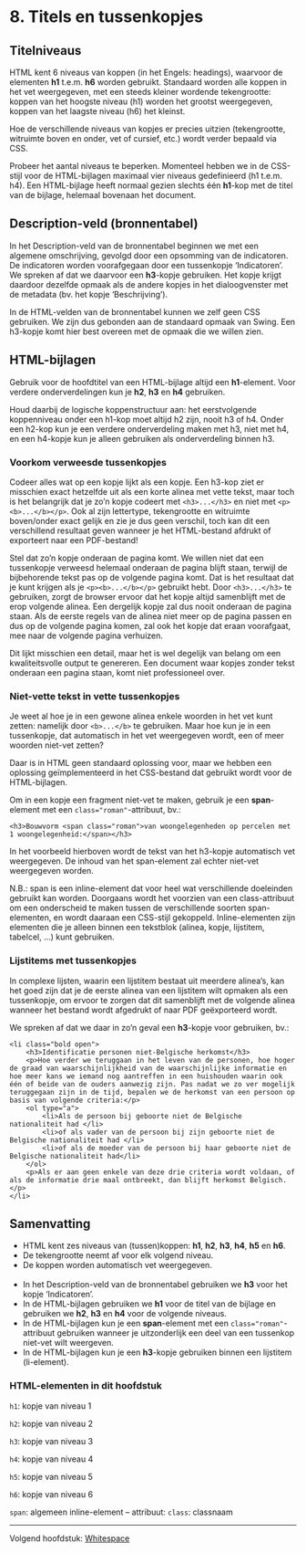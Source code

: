 # 8. Titels en tussenkopjes

## Titelniveaus

HTML kent 6 niveaus van koppen (in het Engels: headings), waarvoor de elementen **h1** t.e.m. **h6** worden gebruikt. Standaard worden alle koppen in het vet weergegeven, met een steeds kleiner wordende tekengrootte: koppen van het hoogste niveau (h1) worden het grootst weergegeven, koppen van het laagste niveau (h6) het kleinst.

Hoe de verschillende niveaus van kopjes er precies uitzien (tekengrootte, witruimte boven en onder, vet of cursief, etc.) wordt verder bepaald via CSS.

Probeer het aantal niveaus te beperken. Momenteel hebben we in de CSS-stijl voor de HTML-bijlagen maximaal vier niveaus gedefinieerd (h1 t.e.m. h4). Een HTML-bijlage heeft normaal gezien slechts één **h1**-kop met de titel van de bijlage, helemaal bovenaan het document.

## Description-veld (bronnentabel)

In het Description-veld van de bronnentabel beginnen we met een algemene omschrijving, gevolgd door een opsomming van de indicatoren. De indicatoren worden voorafgegaan door een tussenkopje ‘Indicatoren’. We spreken af dat we daarvoor een **h3**-kopje gebruiken. Het kopje krijgt daardoor dezelfde opmaak als de andere kopjes in het dialoogvenster met de metadata (bv. het kopje ‘Beschrijving’).

In de HTML-velden van de bronnentabel kunnen we zelf geen CSS gebruiken. We zijn dus gebonden aan de standaard opmaak van Swing. Een h3-kopje komt hier best overeen met de opmaak die we willen zien.

## HTML-bijlagen

Gebruik voor de hoofdtitel van een HTML-bijlage altijd een **h1**-element. Voor verdere onderverdelingen kun je **h2**, **h3** en **h4** gebruiken.

Houd daarbij de logische koppenstructuur aan: het eerstvolgende koppenniveau onder een h1-kop moet altijd h2 zijn, nooit h3 of h4. Onder een h2-kop kun je een verdere onderverdeling maken met h3, niet met h4, en een h4-kopje kun je alleen gebruiken als onderverdeling binnen h3.

### Voorkom verweesde tussenkopjes

Codeer alles wat op een kopje lijkt als een kopje. Een h3-kop ziet er misschien exact hetzelfde uit als een korte alinea met vette tekst, maar toch is het belangrijk dat je zo’n kopje codeert met `<h3>...</h3>` en niet met `<p><b>...</b></p>`. Ook al zijn lettertype, tekengrootte en witruimte boven/onder exact gelijk en zie je dus geen verschil, toch kan dit een verschillend resultaat geven wanneer je het HTML-bestand afdrukt of exporteert naar een PDF-bestand!

Stel dat zo’n kopje onderaan de pagina komt. We willen niet dat een tussenkopje verweesd helemaal onderaan de pagina blijft staan, terwijl de bijbehorende tekst pas op de volgende pagina komt. Dat is het resultaat dat je kunt krijgen als je  `<p><b>...</b></p>` gebruikt hebt. Door `<h3>...</h3>` te gebruiken, zorgt de browser ervoor dat het kopje altijd samenblijft met de erop volgende alinea. Een dergelijk kopje zal dus nooit onderaan de pagina staan. Als de eerste regels van de alinea niet meer op de pagina passen en dus op de volgende pagina komen, zal ook het kopje dat eraan voorafgaat, mee naar de volgende pagina verhuizen.

Dit lijkt misschien een detail, maar het is wel degelijk van belang om een kwaliteitsvolle output te genereren. Een document waar kopjes zonder tekst onderaan een pagina staan, komt niet professioneel over.

### Niet-vette tekst in vette tussenkopjes

Je weet al hoe je in een gewone alinea enkele woorden in het vet kunt zetten: namelijk door `<b>...</b>` te gebruiken. Maar hoe kun je in een tussenkopje, dat automatisch in het vet weergegeven wordt, een of meer woorden niet-vet zetten?

Daar is in HTML geen standaard oplossing voor, maar we hebben een oplossing geïmplementeerd in het CSS-bestand dat gebruikt wordt voor de HTML-bijlagen.

Om in een kopje een fragment niet-vet te maken, gebruik je een **span**-element met een `class="roman"`-attribuut, bv.:

```
<h3>Bouwvorm <span class="roman">van woongelegenheden op percelen met 1 woongelegenheid:</span></h3>
```

In het voorbeeld hierboven wordt de tekst van het h3-kopje automatisch vet weergegeven. De inhoud van het span-element zal echter niet-vet weergegeven worden.

N.B.: span is een inline-element dat voor heel wat verschillende doeleinden gebruikt kan worden. Doorgaans wordt het voorzien van een class-attribuut om een onderscheid te maken tussen de verschillende soorten span-elementen, en wordt daaraan een CSS-stijl gekoppeld. Inline-elementen zijn elementen die je alleen binnen een tekstblok (alinea, kopje, lijstitem, tabelcel, ...) kunt gebruiken.

### Lijstitems met tussenkopjes

In complexe lijsten, waarin een lijstitem bestaat uit meerdere alinea’s, kan het goed zijn dat je de eerste alinea van een lijstitem wilt opmaken als een tussenkopje, om ervoor te zorgen dat dit samenblijft met de volgende alinea wanneer het bestand wordt afgedrukt of naar PDF geëxporteerd wordt.

We spreken af dat we daar in zo’n geval een **h3**-kopje voor gebruiken, bv.:

```
<li class="bold open">
	<h3>Identificatie personen niet-Belgische herkomst</h3>
	<p>Hoe verder we teruggaan in het leven van de personen, hoe hoger de graad van waarschijnlijkheid van de waarschijnlijke informatie en hoe meer kans we iemand nog aantreffen in een huishouden waarin ook één of beide van de ouders aanwezig zijn. Pas nadat we zo ver mogelijk teruggegaan zijn in de tijd, bepalen we de herkomst van een persoon op basis van volgende criteria:</p>
	<ol type="a">
		<li>Als de persoon bij geboorte niet de Belgische nationaliteit had </li>
		<li>of als vader van de persoon bij zijn geboorte niet de Belgische nationaliteit had </li>
		<li>of als de moeder van de persoon bij haar geboorte niet de Belgische nationaliteit had</li>
	</ol>
	<p>Als er aan geen enkele van deze drie criteria wordt voldaan, of als de informatie drie maal ontbreekt, dan blijft herkomst Belgisch.</p>
</li>
```

## Samenvatting

- HTML kent zes niveaus van (tussen)koppen: **h1**, **h2**, **h3**, **h4**, **h5** en **h6**.
- De tekengrootte neemt af voor elk volgend niveau.
- De koppen worden automatisch vet weergegeven.<br/><br/>
- In het Description-veld van de bronnentabel gebruiken we **h3** voor het kopje ‘Indicatoren’.
- In de HTML-bijlagen gebruiken we **h1** voor de titel van de bijlage en gebruiken we **h2**, **h3** en **h4** voor de volgende niveaus.
- In de HTML-bijlagen kun je een **span**-element met een `class="roman"`-attribuut gebruiken wanneer je uitzonderlijk een deel van een tussenkop niet-vet wilt weergeven.
- In de HTML-bijlagen kun je een **h3**-kopje gebruiken binnen een lijstitem (li-element).

### HTML-elementen in dit hoofdstuk

`h1`: kopje van niveau 1

`h2`: kopje van niveau 2

`h3`: kopje van niveau 3

`h4`: kopje van niveau 4

`h5`: kopje van niveau 5

`h6`: kopje van niveau 6

`span`: algemeen inline-element – attribuut: `class`: classnaam

___
Volgend hoofdstuk: [Whitespace](09_whitespace.md)
